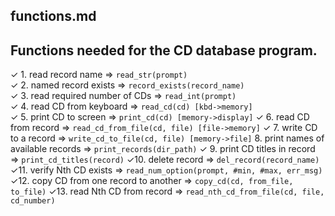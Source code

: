 ## functions.md
## Functions needed for the CD database program.

✓ 1. read record name => `read_str(prompt)`  
✓ 2. named record exists => `record_exists(record_name)`  
✓ 3. read required number of CDs => `read_int(prompt)`  
✓ 4. read CD from keyboard => `read_cd(cd) [kbd->memory]`  
✓ 5. print CD to screen => `print_cd(cd) [memory->display]`
✓ 6. read CD from record => `read_cd_from_file(cd, file) [file->memory]`
✓ 7. write CD to a record => `write_cd_to_file(cd, file) [memory->file]`
 8. print names of available records => `print_records(dir_path)`
✓ 9. print CD titles in record => `print_cd_titles(record)`
✓10. delete record => `del_record(record_name)`
✓11. verify Nth CD exists => `read_num_option(prompt, #min, #max, err_msg)`
✓12. copy CD from one record to another => `copy_cd(cd, from_file, to_file)`
✓13. read Nth CD from record => `read_nth_cd_from_file(cd, file, cd_number)`
